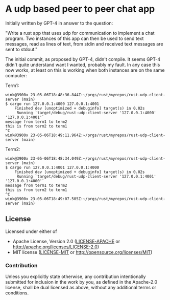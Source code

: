 # A udp based peer to peer chat app

Initially written by GPT-4 in answer to the question:

"Write a rust app that uses udp for communication to implement a chat program. Two instances of this app can then be used to send text messages, read as lines of text, from stdin and received text messages are sent to stdout."

The initial commit, as proposed by GPT-4, didn't compile. It seems
GPT-4 didn't quite understand want I wanted, probably my fault.
In any case this now works, at least on this is working when both
instances are on the same computer:

Term1:
```
wink@3900x 23-05-06T18:48:36.844Z:~/prgs/rust/myrepos/rust-udp-client-server (main)
$ cargo run 127.0.0.1:4000 127.0.0.1:4001
    Finished dev [unoptimized + debuginfo] target(s) in 0.02s
     Running `target/debug/rust-udp-client-server '127.0.0.1:4000' '127.0.0.1:4001'`
message from term1 to term2
this is from term2 to term1
^C
wink@3900x 23-05-06T18:49:11.964Z:~/prgs/rust/myrepos/rust-udp-client-server (main)
```

Term2:
```
wink@3900x 23-05-06T18:48:34.049Z:~/prgs/rust/myrepos/rust-udp-client-server (main)
$ cargo run 127.0.0.1:4001 127.0.0.1:4000
    Finished dev [unoptimized + debuginfo] target(s) in 0.02s
     Running `target/debug/rust-udp-client-server '127.0.0.1:4001' '127.0.0.1:4000'`
message from term1 to term2
this is from term2 to term1
^C
wink@3900x 23-05-06T18:49:07.505Z:~/prgs/rust/myrepos/rust-udp-client-server (main)
```

## License

Licensed under either of

- Apache License, Version 2.0 ([LICENSE-APACHE](LICENSE-APACHE) or http://apache.org/licenses/LICENSE-2.0)
- MIT license ([LICENSE-MIT](LICENSE-MIT) or http://opensource.org/licenses/MIT)

### Contribution

Unless you explicitly state otherwise, any contribution intentionally submitted
for inclusion in the work by you, as defined in the Apache-2.0 license, shall
be dual licensed as above, without any additional terms or conditions.
